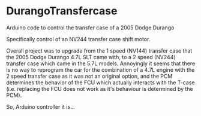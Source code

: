 # DurangoTransfercase
Arduino code to control the transfer case of a 2005 Dodge Durango


Specifically control of an NV244 transfer case shift motor. 


Overall project was to upgrade from the 1 speed (NV144) transfer case that the 2005 Dodge Durango 4.7L SLT came with, to a 2 speed (NV244) transfer case which came in the 5.7L models. Annoyingly it seems that there is no way to reprogram the car for the combination of a 4.7L engine with the 2 speed transfer case as it was not an original option, and the PCM determines the behavior of the FCU which actually interacts with the T-case (i.e. replacing the FCU does not work as it's behaviour is determined by the PCM). 

So, Arduino controller it is...
